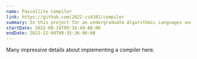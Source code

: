 ```yaml
---
name: Pascallite Compiler
link: https://github.com/2022-cs4301/compiler
summary: In this project for an undergraduate Algorithmic Languages and Compilers course, I worked with a teammate to implement a compiler that used recursive-descent to compile a derivative of Pascal.
startDate: 2022-08-24T09:34:49-06:00
endDate: 2022-12-04T09:35:36-06:00
---
```


Many impressive details about implementing a compiler here.
